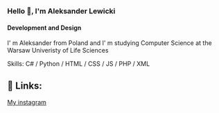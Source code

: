 ### Hello 👋, I'm Aleksander Lewicki
#### Development and Design 
I' m Aleksander from Poland and I' m studying Computer Science at the Warsaw Univeristy of Life Sciences

Skills: C# / Python / HTML / CSS /  JS / PHP / XML


## 🔗 Links:
[My instagram](https://www.instagram.com/lewickyyy/)

